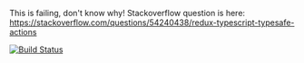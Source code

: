 This is failing, don't know why! Stackoverflow question is here: https://stackoverflow.com/questions/54240438/redux-typescript-typesafe-actions

[![Build Status](https://travis-ci.org/JoshMcCullough/react-ts-test.svg?branch=master)](https://travis-ci.org/JoshMcCullough/react-ts-test)